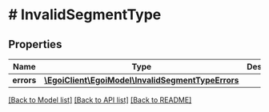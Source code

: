 # # InvalidSegmentType

## Properties

Name | Type | Description | Notes
------------ | ------------- | ------------- | -------------
**errors** | [**\EgoiClient\EgoiModel\InvalidSegmentTypeErrors**](InvalidSegmentTypeErrors.md) |  | [optional] 

[[Back to Model list]](../../README.md#documentation-for-models) [[Back to API list]](../../README.md#documentation-for-api-endpoints) [[Back to README]](../../README.md)


